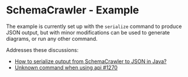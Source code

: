 # SchemaCrawler - Example

The example is currently set up with the `serialize` command to produce JSON output, but with minor modifications can be used to generate diagrams, or run any other command.

Addresses these discussions:
- [How to serialize output from SchemaCrawler to JSON in Java?](https://stackoverflow.com/questions/77515429/how-to-serialize-output-from-schemacrawler-to-json-in-java)
- [Unknown command <serialize> when using api #1270](https://github.com/schemacrawler/SchemaCrawler/issues/1270)
